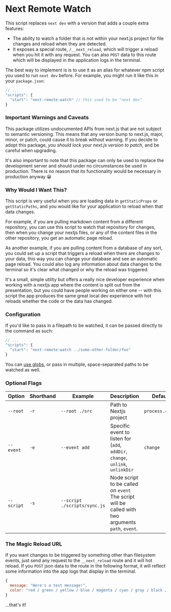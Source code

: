 # Next Remote Watch

This script replaces `next dev` with a version that adds a couple extra features:

- The ability to watch a folder that is not within your next.js project for file changes and reload when they are detected.
- It exposes a special route, `/__next_reload`, which will trigger a reload when you hit it with any request. You can also `POST` data to this route which will be displayed in the application logs in the terminal.

The best way to implement is is to use it as an alias for whatever npm script you used to run `next dev` before. For example, you might run it like this in your `package.json`:

```js
// ...
"scripts": {
  "start": "next-remote-watch" // this used to be "next dev"
}
```

### Important Warnings and Caveats

This package utilizes undocumented APIs from next.js that are not subject to semantic versioning. This means that any version bump to next.js, major, minor, or patch, could cause it to break without warning. If you decide to adopt this package, _you should lock your next.js version to patch_, and be careful when upgrading.

It's also important to note that this package can only be used to replace the development server and should under no circumstances be used in production. There is no reason that its functionality would be necessary in production anyway 😀

### Why Would I Want This?

This script is very useful when you are loading data in `getStaticProps` or `getStaticPaths`, and you would like for your application to reload when that data changes.

For example, if you are pulling markdown content from a different repository, you can use this script to watch that repository for changes, then when you change your nextjs files, or any of the content files in the other repository, you get an automatic page reload.

As another example, if you are pulling content from a database of any sort, you could set up a script that triggers a reload when there are changes to your data, this way you can change your database and see an automatic page reload. You could also log any information about data changes to the terminal so it's clear what changed or why the reload was triggered.

It's a small, simple utility but offers a really nice developer experience when working with a nextjs app where the content is split out from the presentation, but you could have people working on either one -- with this script the app produces the same great local dev experience with hot reloads whether the code or the data has changed.

### Configuration

If you'd like to pass in a filepath to be watched, it can be passed directly to the command as such:

```js
// ...
"scripts": {
  "start": "next-remote-watch ../some-other-folder/foo"
}
```

You can [use globs](https://github.com/micromatch/picomatch), or pass in multiple, space-separated paths to be watched as well.


### Optional Flags

| Option | Shorthand | Example | Description | Default |
| --- | --- | --- | --- | --- |
| `--root` | `-r` | `--root ./src` | Path to Nextjs project | `process.cwd()` |
| `--event` | `-e` | `--event add` | Specific event to listen for (`add`, `addDir`, `change`, `unlink`, `unlinkDir` | `change`
| `--script` | `-s` | `--script ./scripts/sync.js` | Node script to be called on `event` The script will be called with two arguments `path`, `event`.


### The Magic Reload URL

If you want changes to be triggered by something other than filesystem events, just send any request to the `__next_reload` route and it will hot reload. If you `POST` json data to the route in the following format, it will reflect some information into the app logs that display in the terminal.

```js
{
  message: "Here's a test message!",
  color: "red / green / yellow / blue / magenta / cyan / gray / black / white" // optional
}
```

...that's it!
